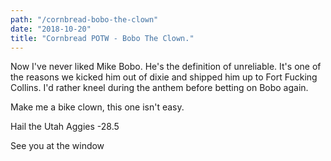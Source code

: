 ```yaml
---
path: "/cornbread-bobo-the-clown"
date: "2018-10-20"
title: "Cornbread POTW - Bobo The Clown."
---
```


Now I've never liked Mike Bobo. He's the definition of unreliable. It's one of the reasons we kicked him out of dixie and shipped him up to Fort Fucking Collins. I'd rather kneel during the anthem before betting on Bobo again.

Make me a bike clown, this one isn't easy.

Hail the Utah Aggies -28.5

See you at the window
